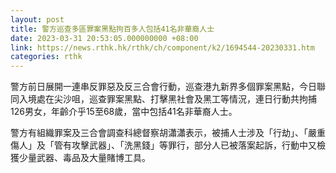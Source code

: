 ```yaml
---
layout: post
title: 警方巡查多區罪案黑點拘百多人包括41名非華裔人士
date: 2023-03-31 20:53:05.000000000 +08:00
link: https://news.rthk.hk/rthk/ch/component/k2/1694544-20230331.htm
categories: rthk
---
```


警方前日展開一連串反罪惡及反三合會行動，巡查港九新界多個罪案黑點，今日聯同入境處在尖沙咀，巡查罪案黑點、打擊黑社會及黑工等情況，連日行動共拘捕126男女，年齡介乎15至68歲，當中包括41名非華裔人士。

警方有組織罪案及三合會調查科總督察胡瀟瀟表示，被捕人士涉及「行劫」、「嚴重傷人」及「管有攻擊武器」、「洗黑錢」等罪行，部分人已被落案起訴，行動中又檢獲少量武器、毒品及大量賭博工具。

